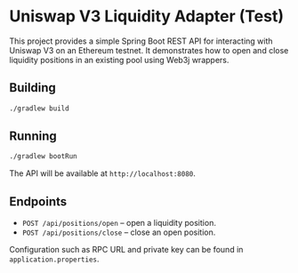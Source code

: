 # Uniswap V3 Liquidity Adapter (Test)

This project provides a simple Spring Boot REST API for interacting with Uniswap V3 on an Ethereum testnet. It demonstrates how to open and close liquidity positions in an existing pool using Web3j wrappers.

## Building

```bash
./gradlew build
```

## Running

```bash
./gradlew bootRun
```

The API will be available at `http://localhost:8080`.

## Endpoints

- `POST /api/positions/open` – open a liquidity position.
- `POST /api/positions/close` – close an open position.

Configuration such as RPC URL and private key can be found in `application.properties`.
